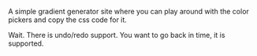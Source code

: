A simple gradient generator site where you can play around with the color pickers and copy the css code for it.

Wait. There is undo/redo support. You want to go back in time, it is supported.

